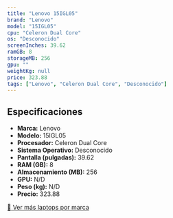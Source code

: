 ```yaml
---
title: "Lenovo 15IGL05"
brand: "Lenovo"
model: "15IGL05"
cpu: "Celeron Dual Core"
os: "Desconocido"
screenInches: 39.62
ramGB: 8
storageMB: 256
gpu: ""
weightKg: null
price: 323.88
tags: ["Lenovo", "Celeron Dual Core", "Desconocido"]
---
```

## Especificaciones

- **Marca:** Lenovo
- **Modelo:** 15IGL05
- **Procesador:** Celeron Dual Core
- **Sistema Operativo:** Desconocido
- **Pantalla (pulgadas):** 39.62
- **RAM (GB):** 8
- **Almacenamiento (MB):** 256
- **GPU:** N/D
- **Peso (kg):** N/D
- **Precio:** 323.88

[:rocket: Ver más laptops por marca](/brand/lenovo)
